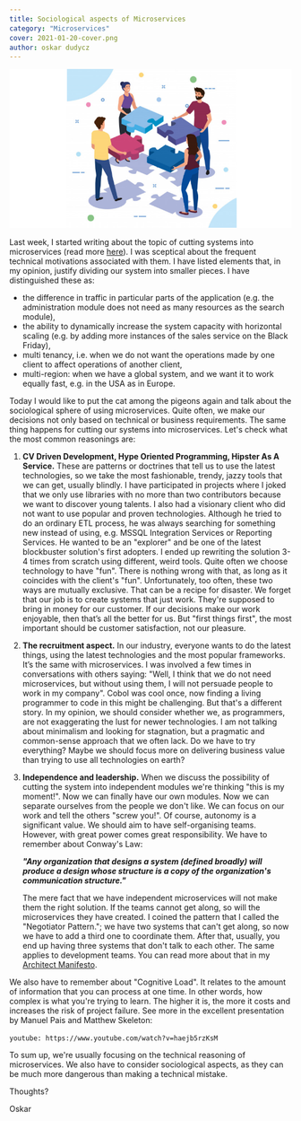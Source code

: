 ```yaml
---
title: Sociological aspects of Microservices
category: "Microservices"
cover: 2021-01-20-cover.png
author: oskar dudycz
---
```


![cover](2021-01-20-cover.png)

Last week, I started writing about the topic of cutting systems into microservices (read more [here](https://event-driven.io/pl/how_to_cut_microservices/)). I was sceptical about the frequent technical motivations associated with them. I have listed elements that, in my opinion, justify dividing our system into smaller pieces. I have distinguished these as:
- the difference in traffic in particular parts of the application (e.g. the administration module does not need as many resources as the search module),
- the ability to dynamically increase the system capacity with horizontal scaling (e.g. by adding more instances of the sales service on the Black Friday),
- multi tenancy, i.e. when we do not want the operations made by one client to affect operations of another client,
- multi-region: when we have a global system, and we want it to work equally fast, e.g. in the USA as in Europe.

Today I would like to put the cat among the pigeons again and talk about the sociological sphere of using microservices. Quite often, we make our decisions not only based on technical or business requirements. The same thing happens for cutting our systems into microservices. Let's check what the most common reasonings are:

1. **CV Driven Development, Hype Oriented Programming, Hipster As A Service.** These are patterns or doctrines that tell us to use the latest technologies, so we take the most fashionable, trendy, jazzy tools that we can get, usually blindly. I have participated in projects where I joked that we only use libraries with no more than two contributors because we want to discover young talents. I also had a visionary client who did not want to use popular and proven technologies. Although he tried to do an ordinary ETL process, he was always searching for something new instead of using, e.g. MSSQL Integration Services or Reporting Services. He wanted to be an "explorer" and be one of the latest blockbuster solution's first adopters. I ended up rewriting the solution 3-4 times from scratch using different, weird tools. Quite often we choose technology to have "fun". There is nothing wrong with that, as long as it coincides with the client's "fun". Unfortunately, too often, these two ways are mutually exclusive. That can be a recipe for disaster. We forget that our job is to create systems that just work. They're supposed to bring in money for our customer. If our decisions make our work enjoyable, then that’s all the better for us. But "first things first", the most important should be customer satisfaction, not our pleasure.

2. **The recruitment aspect.** In our industry, everyone wants to do the latest things, using the latest technologies and the most popular frameworks. It’s the same with microservices. I was involved a few times in conversations with others saying: "Well, I think that we do not need microservices, but without using them, I will not persuade people to work in my company". Cobol was cool once, now finding a living programmer to code in this might be challenging. But that's a different story. In my opinion, we should consider whether we, as programmers, are not exaggerating the lust for newer technologies. I am not talking about minimalism and looking for stagnation, but a pragmatic and common-sense approach that we often lack. Do we have to try everything? Maybe we should focus more on delivering business value than trying to use all technologies on earth?

3. **Independence and leadership.** When we discuss the possibility of cutting the system into independent modules we're thinking "this is my moment!". Now we can finally have  our own modules. Now we can separate ourselves from the people we don't like. We can focus on our work and tell the others "screw you!". Of course, autonomy is a significant value. We should aim to have self-organising teams. However, with great power comes great responsibility. We have to remember about Conway's Law:

    ***"Any organization that designs a system (defined broadly) will produce a design whose structure is a copy of the organization's communication structure."***

    The mere fact that we have independent microservices will not make them the right solution. If the teams cannot get along, so will the microservices they have created. I coined the pattern that I called the "Negotiator Pattern."; we have two systems that can't get along, so now we have to add a third one to coordinate them. After that, usually, you end up having three systems that don't talk to each other. The same applies to development teams. You can read more about that in my [Architect Manifesto](https://event-driven.io/pl/architect_manifesto/).

We also have to remember about "Cognitive Load". It relates to the amount of information that you can process at one time. In other words, how complex is what you're trying to learn. The higher it is, the more it costs and increases the risk of project failure. See more in the excellent presentation by Manuel Pais and Matthew Skeleton: 

`youtube: https://www.youtube.com/watch?v=haejb5rzKsM`

To sum up, we're usually focusing on the technical reasoning of microservices. We also have to consider sociological aspects, as they can be much more dangerous than making a technical mistake. 

Thoughts?

Oskar